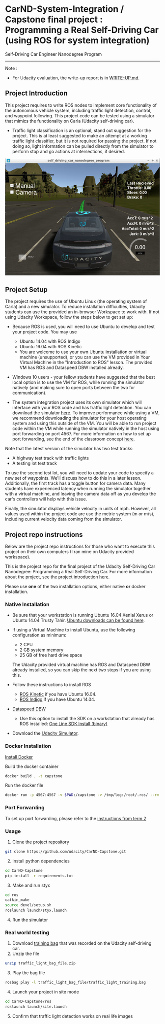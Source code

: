 # CarND-System-Integration / Capstone final project : Programming a Real Self-Driving Car (using ROS for system integration)
Self-Driving Car Engineer Nanodegree Program

---

Note : 
- For Udacity evaluation, the write-up report is in [WRITE-UP.md](WRITE-UP.md).

## Project Introduction

This project requires to write ROS nodes to implement core functionality of the autonomous vehicle system, including traffic light detection, control, and waypoint following. This project code can be tested using a simulator that mimics the functionality on Carla (Udacity self-driving car).

- Traffic light classification is an optional, stand out suggestion for the project. This is at least suggested to make an attempt at a working traffic light classifier, but it is not required for passing the project. If not doing so, light information can be pulled directly from the simulator to perform stop and go actions at intersections, if desired.

![screenshot](imgs/SimulatorScreenshot.png)

## Project Setup

The project requires the use of Ubuntu Linux (the operating system of Carla) and a new simulator. To reduce installation difficulties, Udacity students can use the provided an in-browser Workspace to work with. If not using Udacity Workspace, follow the steps below to get set up:

- Because ROS is used, you will need to use Ubuntu to develop and test your project code. You may use
  - Ubuntu 14.04 with ROS Indigo
  - Ubuntu 16.04 with ROS Kinetic
  - You are welcome to use your own Ubuntu installation or virtual machine (unsupported), or you can use the VM provided in Your Virtual Machine in the "Introduction to ROS" lesson. The provided VM has ROS and Dataspeed DBW installed already.

- Windows 10 users - your fellow students have suggested that the best local option is to use the VM for ROS, while running the simulator natively (and making sure to open ports between the two for communication).

- The system integration project uses its own simulator which will interface with your ROS code and has traffic light detection. You can download the simulator [here](https://github.com/udacity/CarND-Capstone/releases). To improve performance while using a VM, we recommend downloading the simulator for your host operating system and using this outside of the VM. You will be able to run project code within the VM while running the simulator natively in the host using port forwarding on port 4567. For more information on how to set up port forwarding, see the end of the classroom concept [here](https://s3-us-west-1.amazonaws.com/udacity-selfdrivingcar/files/Port+Forwarding.pdf).

Note that the latest version of the simulator has two test tracks:
- A highway test track with traffic lights
- A testing lot test track

To use the second test lot, you will need to update your code to specify a new set of waypoints. We'll discuss how to do this in a later lesson. Additionally, the first track has a toggle button for camera data. Many students have experienced latency when running the simulator together with a virtual machine, and leaving the camera data off as you develop the car's controllers will help with this issue.

Finally, the simulator displays vehicle velocity in units of mph. However, all values used within the project code are use the metric system (m or m/s), including current velocity data coming from the simulator.

## Project repo instructions

Below are the project repo instructions for those who want to execute this project on their own computers (I ran mine on Udacity provided workspace).

This is the project repo for the final project of the Udacity Self-Driving Car Nanodegree: Programming a Real Self-Driving Car. For more information about the project, see the project introduction [here](https://classroom.udacity.com/nanodegrees/nd013/parts/6047fe34-d93c-4f50-8336-b70ef10cb4b2/modules/e1a23b06-329a-4684-a717-ad476f0d8dff/lessons/462c933d-9f24-42d3-8bdc-a08a5fc866e4/concepts/5ab4b122-83e6-436d-850f-9f4d26627fd9).

Please use **one** of the two installation options, either native **or** docker installation.

### Native Installation

* Be sure that your workstation is running Ubuntu 16.04 Xenial Xerus or Ubuntu 14.04 Trusty Tahir. [Ubuntu downloads can be found here](https://www.ubuntu.com/download/desktop).
* If using a Virtual Machine to install Ubuntu, use the following configuration as minimum:
  * 2 CPU
  * 2 GB system memory
  * 25 GB of free hard drive space

  The Udacity provided virtual machine has ROS and Dataspeed DBW already installed, so you can skip the next two steps if you are using this.

* Follow these instructions to install ROS
  * [ROS Kinetic](http://wiki.ros.org/kinetic/Installation/Ubuntu) if you have Ubuntu 16.04.
  * [ROS Indigo](http://wiki.ros.org/indigo/Installation/Ubuntu) if you have Ubuntu 14.04.
* [Dataspeed DBW](https://bitbucket.org/DataspeedInc/dbw_mkz_ros)
  * Use this option to install the SDK on a workstation that already has ROS installed: [One Line SDK Install (binary)](https://bitbucket.org/DataspeedInc/dbw_mkz_ros/src/81e63fcc335d7b64139d7482017d6a97b405e250/ROS_SETUP.md?fileviewer=file-view-default)
* Download the [Udacity Simulator](https://github.com/udacity/CarND-Capstone/releases).

### Docker Installation
[Install Docker](https://docs.docker.com/engine/installation/)

Build the docker container
```bash
docker build . -t capstone
```

Run the docker file
```bash
docker run -p 4567:4567 -v $PWD:/capstone -v /tmp/log:/root/.ros/ --rm -it capstone
```

### Port Forwarding
To set up port forwarding, please refer to the [instructions from term 2](https://classroom.udacity.com/nanodegrees/nd013/parts/40f38239-66b6-46ec-ae68-03afd8a601c8/modules/0949fca6-b379-42af-a919-ee50aa304e6a/lessons/f758c44c-5e40-4e01-93b5-1a82aa4e044f/concepts/16cf4a78-4fc7-49e1-8621-3450ca938b77)

### Usage

1. Clone the project repository
```bash
git clone https://github.com/udacity/CarND-Capstone.git
```

2. Install python dependencies
```bash
cd CarND-Capstone
pip install -r requirements.txt
```
3. Make and run styx
```bash
cd ros
catkin_make
source devel/setup.sh
roslaunch launch/styx.launch
```
4. Run the simulator

### Real world testing
1. Download [training bag](https://s3-us-west-1.amazonaws.com/udacity-selfdrivingcar/traffic_light_bag_file.zip) that was recorded on the Udacity self-driving car.
2. Unzip the file
```bash
unzip traffic_light_bag_file.zip
```
3. Play the bag file
```bash
rosbag play -l traffic_light_bag_file/traffic_light_training.bag
```
4. Launch your project in site mode
```bash
cd CarND-Capstone/ros
roslaunch launch/site.launch
```
5. Confirm that traffic light detection works on real life images
